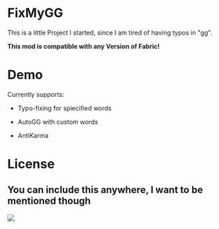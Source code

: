 # FixMyGG

This is a little Project I started, since I am tired of having typos in "gg".

__This mod is compatible with any Version of Fabric!__

# Demo
Currently supports:

- Typo-fixing for spiecified words

- AutoGG with custom words

- AntiKarma

# License
You can include this anywhere, I want to be mentioned though
- 
![](https://i.imgur.com/UoYjhv8.gif)
